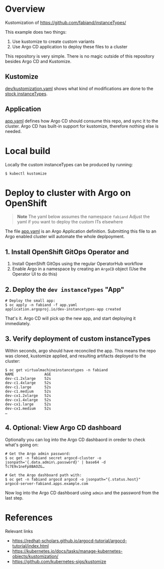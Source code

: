 # Overview

Kustomization of https://github.com/fabiand/instanceTypes/

This example does two things:

1. Use kustomize to create custom variants
2. Use Argo CD application to deploy these files to a cluster

This repository is very simple. There is no magic outside of
this repository besides Argo CD and Kustomize.

## Kustomize

[dev/kustomization.yaml](dev/kustomization.yaml) shows what
kind of modifications are done to the
[stock instanceTypes](https://github.com/fabiand/instanceTypes/).

## Application

[app.yaml](app.yaml) defines how Argo CD should consume
this repo, and sync it to the cluster.
Argo CD has built-in support for kustomize, therefore nothing else
is needed.

# Local build

Locally the custom instanceTypes can be produced by running:

```console
$ kubectl kustomize
```

# Deploy to cluster with Argo on OpenShift

> **Note**
> The yaml below assumes the namespace `fabiand`
> Adjust the yaml if you want to deploy the custom ITs elsewhere

The file [app.yaml](app.yaml) is an Argo Application
definition. Submitting this file to an Argo enabled cluster will
automate the whole deplpoyment.

## 1. Install OpenShift GitOps Operator and 

1. Install OpenShift GitOps using the regular OperatorHub workflow
2. Enable Argo in a namespace by creating an `ArgoCD` object
   (Use the Operator UI to do this)

## 2. Deploy the `dev instanceTypes` "App"

```console
# Deploy the small app:
$ oc apply -n fabiand -f app.yaml
application.argoproj.io/dev-instancetypes-app created
```

That's it. Argo CD will pick up the new app, and start deploying it
immediately.

## 3. Verify deployment of custom instanceTypes

Within seconds, argo should have reconciled the app.
This means the repo was cloned, kustomize applied, and resulting
artifacts deployed to the cluster:

```console
$ oc get virtualmachineinstancetypes -n fabiand
NAME              AGE
dev-c1.2xlarge    52s
dev-c1.4xlarge    52s
dev-c1.large      52s
dev-c1.medium     52s
dev-cx1.2xlarge   52s
dev-cx1.4xlarge   52s
dev-cx1.large     52s
dev-cx1.medium    52s
…
```

## 4. Optional: View Argo CD dashboard

Optionally you can log into the Argo CD dashbaord in oreder to
check what's going on:

```console
# Get the Argo admin password:
$ oc get -n fabiand secret argocd-cluster -o jsonpath='{.data.admin\.password}' | base64 -d
Tc7E9v1neFp8BAOZG…

# Get the Argo dashboard path with:
$ oc get -n fabiand argocd argocd -o jsonpath="{.status.host}"
argocd-server-fabiand.apps.example.com
```

Now log into the Argo CD dashboard using `admin` and the password
from the last step.

# References

Relevant links
- https://redhat-scholars.github.io/argocd-tutorial/argocd-tutorial/index.html
- https://kubernetes.io/docs/tasks/manage-kubernetes-objects/kustomization/
- https://github.com/kubernetes-sigs/kustomize
